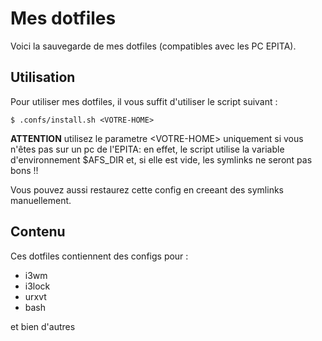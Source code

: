 # Mes dotfiles

Voici la sauvegarde de mes dotfiles (compatibles avec les PC EPITA).

## Utilisation

Pour utiliser mes dotfiles, il vous suffit d'utiliser le script suivant  :

```
$ .confs/install.sh <VOTRE-HOME>
```
**ATTENTION** utilisez le parametre \<VOTRE-HOME\> uniquement si vous n'êtes pas
sur un pc de l'EPITA: en effet, le script utilise la variable d'environnement
$AFS\_DIR et, si elle est vide, les symlinks ne seront pas bons !!

Vous pouvez aussi restaurez cette config en creeant des symlinks manuellement.

## Contenu

Ces dotfiles contiennent des configs pour :

* i3wm
* i3lock
* urxvt
* bash

et bien d'autres
